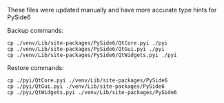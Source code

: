 These files were updated manually and have more accurate type hints for PySide6

Backup commands:

```shell
cp ./venv/Lib/site-packages/PySide6/QtCore.pyi ./pyi
cp ./venv/Lib/site-packages/PySide6/QtGui.pyi ./pyi
cp ./venv/Lib/site-packages/PySide6/QtWidgets.pyi ./pyi
```

Restore commands:

```shell
cp ./pyi/QtCore.pyi ./venv/Lib/site-packages/PySide6
cp ./pyi/QtGui.pyi ./venv/Lib/site-packages/PySide6
cp ./pyi/QtWidgets.pyi ./venv/Lib/site-packages/PySide6
```
